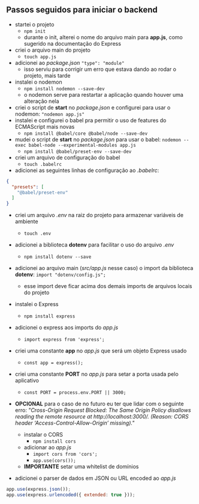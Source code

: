 ## Passos seguidos para iniciar o backend

- startei o projeto
  - `npm init`
  - durante o init, alterei o nome do arquivo main para **app.js**, como sugerido na documentação do Express
- criei o arquivo main do projeto
  - `touch app.js`
- adicionei ao *package.json* `"type": "module"`
  - isso serviu para corrigir um erro que estava dando ao rodar o projeto, mais tarde
- instalei o nodemon
  - `npm install nodemon --save-dev`
  - o nodemon serve para restartar a aplicação quando houver uma alteração nela
- criei o script de **start** no *package.json* e configurei para usar o nodemon: `"nodemon app.js"`
- instalei e configurei o babel pra permitir o uso de features do ECMAScript mais novas
  - `npm install @babel/core @babel/node --save-dev`
- mudei o script de **start** no *package.json* para usar o babel: `nodemon --exec babel-node --experimental-modules app.js`
  - `npm install @babel/preset-env --save-dev`
- criei um arquivo de configuração do babel
  - `touch .babelrc`
- adicionei as seguintes linhas de configuração ao *.babelrc*:

``` json
{
  "presets": [
    "@babel/preset-env"
  ]
}
```

- criei um arquivo *.env* na raiz do projeto para armazenar variáveis de ambiente
  - `touch .env`
- adicionei a biblioteca **dotenv** para facilitar o uso do arquivo *.env*
  - `npm install dotenv --save`
- adicionei ao arquivo main (*src/app.js* nesse caso) o import da biblioteca **dotenv**: `import "dotenv/config.js";`
  - esse import deve ficar acima dos demais imports de arquivos locais do projeto
- instalei o Express
  - `npm install express`

- adicionei o express aos imports do *app.js*
  - `import express from 'express';`
- criei uma constante **app** no *app.js* que será um objeto Express usado
  - `const app = express();`
- criei uma constante **PORT** no *app.js* para setar a porta usada pelo aplicativo
  - `const PORT = process.env.PORT || 3000;`
- **OPCIONAL** para o caso de no futuro eu ter que lidar com o seguinte erro: *"Cross-Origin Request Blocked: The Same Origin Policy disallows reading the remote resource at http://localhost:3000/. (Reason: CORS header ‘Access-Control-Allow-Origin’ missing)."*
  - instalar o CORS
    - `npm install cors`
  - adicionar ao *app.js*
    - `import cors from 'cors';`
    - `app.use(cors());`
  - **IMPORTANTE** setar uma whitelist de domínios
- adicionei o parser de dados em JSON ou URL encoded ao *app.js*

``` javascript
app.use(express.json());
app.use(express.urlencoded({ extended: true }));
```
